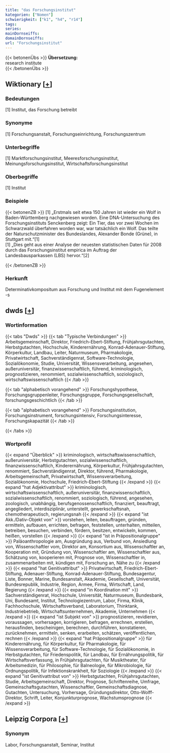 ```yaml
---
title: "das Forschungsinstitut"
kategorien: ["Nomen"]
schwierigkeit: ["k1", "h4", "r14"]
tags:
series:
mainDornseiffs:
domainDornseiffs:
url: "Forschungsinstitut"
---
```


{{< betonenÜbs >}}
**Übersetzung:**  
research institute  
{{< /betonenÜbs >}}

## Wiktionary [[+](https://de.wiktionary.org/wiki/Forschungsinstitut)]

### Bedeutungen
[1] Institut, das Forschung betreibt  

### Synonyme
[1] Forschungsanstalt, Forschungseinrichtung, Forschungszentrum  

### Unterbegriffe
[1] Marktforschungsinstitut, Meeresforschungsinstitut, Meinungsforschungsinstitut, Wirtschaftsforschungsinstitut  

### Oberbegriffe
[1] Institut  

### Beispiele
{{< betonenZB >}}
[1] „Erstmals seit etwa 150 Jahren ist wieder ein Wolf in Baden-Württemberg nachgewiesen worden. Eine DNA-Untersuchung des Forschungsinstituts Senckenberg zeigt: Ein Tier, das vor zwei Wochen im Schwarzwald überfahren worden war, war tatsächlich ein Wolf. Das teilte der Naturschutzminister des Bundeslandes, Alexander Bonde (Grüne), in Stuttgart mit.“[1]  
[1] „Dies geht aus einer Analyse der neuesten statistischen Daten für 2008 durch das Forschungsinstitut empirica im Auftrag der Landesbausparkassen (LBS) hervor.“[2]  

{{< /betonenZB >}}
### Herkunft
Determinativkompositum aus Forschung und Institut mit dem Fugenelement -s  



## dwds [[+](https://www.dwds.de/wb/Forschungsinstitut)]

### Wortinformation
{{< tabs "Dwds" >}}
{{< tab "Typische Verbindungen" >}}
Arbeitsgemeinschaft, Direktor, Friedrich-Ebert-Stiftung, Frühjahrsgutachten, Herbstgutachten, Hochschule, Kinderernährung, Konrad-Adenauer-Stiftung, Körperkultur, Landbau, Leiter, Naturmuseum, Pharmakologie, Privatwirtschaft, Sachverständigenrat, Software-Technologie, Sozialökonomie, Studie, Universität, Wissensverarbeitung, angesehen, außeruniversitär, finanzwissenschaftlich, führend, kriminologisch, prognostizieren, renommiert, sozialwissenschaftlich, soziologisch, wirtschaftswissenschaftlich
{{< /tab >}}

{{< tab "alphabetisch vorangehend" >}}
Forschungshypothese, Forschungsgruppenleiter, Forschungsgruppe, Forschungsgesellschaft, forschungsgeschichtlich
{{< /tab >}}

{{< tab "alphabetisch vorangehend" >}}
Forschungsinstitution, Forschungsinstrument, forschungsintensiv, Forschungsinteresse, Forschungskapazität
{{< /tab >}}

{{< /tabs >}}

### Wortprofil
{{< expand "Überblick" >}} kriminologisch, wirtschaftswissenschaftlich, außeruniversitär, Herbstgutachten, sozialwissenschaftlich, finanzwissenschaftlich, Kinderernährung, Körperkultur, Frühjahrsgutachten, renommiert, Sachverständigenrat, Direktor, führend, Pharmakologie, Arbeitsgemeinschaft, Privatwirtschaft, Wissensverarbeitung, Sozialökonomie, Hochschule, Friedrich-Ebert-Stiftung {{< /expand >}}
{{< expand "hat Adjektivattribut" >}} kriminologisch, wirtschaftswissenschaftlich, außeruniversitär, finanzwissenschaftlich, sozialwissenschaftlich, renommiert, soziologisch, führend, angesehen, zoologisch, unabhängig, berufsgenossenschaftlich, finanziert, beauftragt, angegliedert, interdisziplinär, unterstellt, gewerkschaftsnah, chemotherapeutisch, regierungsnah {{< /expand >}}
{{< expand "ist Akk./Dativ-Objekt von" >}} vorstehen, leiten, beauftragen, gründen, ermitteln, aufbauen, errichten, befragen, feststellen, unterhalten, mitteilen, betreiben, besuchen, verbinden, fördern, besitzen, entwickeln, kommen, heißen, vorstellen {{< /expand >}}
{{< expand "ist in Präpositionalgruppe" >}} Paläoanthropologie am, Ausgründung aus, Verbund von, Ansiedlung von, Wissenschaftler vom, Direktor am, Konsortium aus, Wissenschaftler an, Kooperation mit, Gründung von, Wissenschaftler am, Wissenschaftler aus, Schätzung von, kooperieren mit, Prognose von, Wissenschaftler in, zusammenarbeiten mit, kündigen mit, Forschung an, Nähe zu {{< /expand >}}
{{< expand "hat Genitivattribut" >}} Privatwirtschaft, Friedrich-Ebert-Stiftung, Adenauer-Stiftung, Konrad-Adenauer-Stiftung, Bundesagentur, Liste, Bonner, Marine, Bundesanstalt, Akademie, Gesellschaft, Universität, Bundesrepublik, Industrie, Region, Armee, Firma, Wirtschaft, Land, Regierung {{< /expand >}}
{{< expand "in Koordination mit" >}} Sachverständigenrat, Hochschule, Universität, Naturmuseum, Bundesbank, Uni, Bundesamt, Institut, Technologiezentrum, Labor, Firma, Klinik, Fachhochschule, Wirtschaftsverband, Laboratorium, Thinktank, Industriebetrieb, Wirtschaftsunternehmen, Akademie, Unternehmen {{< /expand >}}
{{< expand "ist Subjekt von" >}} prognostizieren, revidieren, voraussagen, vorhersagen, korrigieren, befragen, errechnen, erstellen, herausfinden, bescheinigen, berechnen, durchführen, konstatieren, zurücknehmen, ermitteln, senken, erarbeiten, schätzen, veröffentlichen, rechnen {{< /expand >}}
{{< expand "hat Präpositionalgruppe" >}} für Kinderernährung, für Körperkultur, für Pharmakologie, für Wissensverarbeitung, für Software-Technologie, für Sozialökonomie, in Herbstgutachten, für Friedenspolitik, für Landbau, für Ernährungspolitik, für Wirtschaftsverfassung, in Frühjahrsgutachten, für Musiktheater, für Arbeitsmedizin, für Philosophie, für Balneologie, für Mikrobiologie, für Ordnungspolitik, für Infektionskrankheit, für Soziologie {{< /expand >}}
{{< expand "ist Genitivattribut von" >}} Herbstgutachten, Frühjahrsgutachten, Studie, Arbeitsgemeinschaft, Direktor, Prognose, Schriftenreihe, Umfrage, Gemeinschaftsgutachten, Wissenschaftler, Gemeinschaftsdiagnose, Gutachten, Untersuchung, Vorhersage, Gründungsdirektor, Otto-Wolff-Direktor, Schrift, Leiter, Konjunkturprognose, Wachstumsprognose {{< /expand >}}

## Leipzig Corpora [[+](https://corpora.uni-leipzig.de/en/res?word=Forschungsinstitut&corpusId=deu_newscrawl-public_2018)]


### Synonym
Labor, Forschungsanstalt, Seminar, Institut

